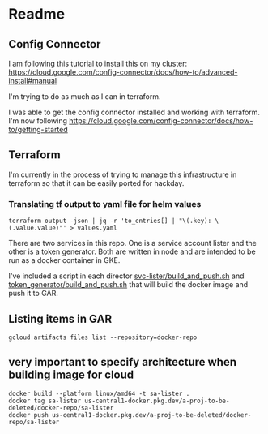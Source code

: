 # Readme

## Config Connector

I am following this tutorial to install this on my cluster: https://cloud.google.com/config-connector/docs/how-to/advanced-install#manual

I'm trying to do as much as I can in terraform.

I was able to get the config connector installed and working with terraform. I'm now following https://cloud.google.com/config-connector/docs/how-to/getting-started

## Terraform

I'm currently in the process of trying to manage this infrastructure in terraform so that it can be easily ported for hackday.

### Translating tf output to yaml file for helm values

```
terraform output -json | jq -r 'to_entries[] | "\(.key): \(.value.value)"' > values.yaml
```

There are two services in this repo. One is a service account lister and the other is a token generator. Both are written in node and are intended to be run as a docker container in GKE.

I've included a script in each director [svc-lister/build_and_push.sh](./svc-lister/build_and_push.sh) and [token_generator/build_and_push.sh](./token_generator/build_and_push.sh) that will build the docker image and push it to GAR.

## Listing items in GAR

```
gcloud artifacts files list --repository=docker-repo
```

## very important to specify architecture when building image for cloud

```
docker build --platform linux/amd64 -t sa-lister .
docker tag sa-lister us-central1-docker.pkg.dev/a-proj-to-be-deleted/docker-repo/sa-lister
docker push us-central1-docker.pkg.dev/a-proj-to-be-deleted/docker-repo/sa-lister
```
